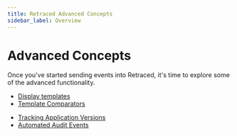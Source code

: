 ```yaml
---
title: Retraced Advanced Concepts
sidebar_label: Overview
---
```


# Advanced Concepts

Once you've started sending events into Retraced, it's time to explore some of the advanced functionality.

- [Display templates](/docs/retraced/advanced/display-templates)
- [Template Comparators](/docs/retraced/advanced/template-comparators)
<!-- - [SSH Event Streaming](/docs/retraced/advanced/ssh-streaming) -->
- [Tracking Application Versions](/docs/retraced/advanced/tracking-application-versions)
- [Automated Audit Events](/docs/retraced/advanced/automated-audit-events)

